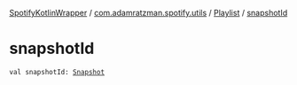 [SpotifyKotlinWrapper](../../index.md) / [com.adamratzman.spotify.utils](../index.md) / [Playlist](index.md) / [snapshotId](./snapshot-id.md)

# snapshotId

`val snapshotId: `[`Snapshot`](../../com.adamratzman.spotify.endpoints.client/-client-playlist-a-p-i/-snapshot/index.md)